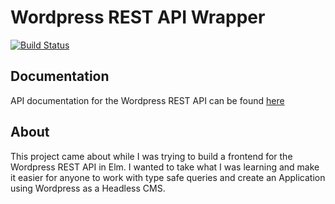 # Wordpress REST API Wrapper

[![Build Status](https://travis-ci.org/wking-io/elm-press.svg?branch=master)](https://travis-ci.org/wking-io/elm-press)

## Documentation

API documentation for the Wordpress REST API can be found
[here](https://developer.wordpress.org/rest-api/)

## About

This project came about while I was trying to build a frontend for the Wordpress REST API in Elm. I wanted to take what I was learning and make it easier for anyone to work with type safe queries and create an Application using Wordpress as a Headless CMS.

